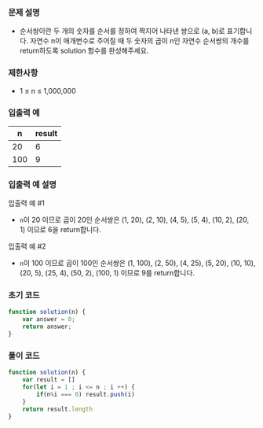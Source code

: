 ### 문제 설명

- 순서쌍이란 두 개의 숫자를 순서를 정하여 짝지어 나타낸 쌍으로 (a, b)로 표기합니다. 자연수 n이 매개변수로 주어질 때 두 숫자의 곱이 n인 자연수 순서쌍의 개수를 return하도록 solution 함수를 완성해주세요.

### 제한사항

- 1 ≤ n ≤ 1,000,000

### 입출력 예

| n | result |
| --- | --- |
| 20 | 6 |
| 100 | 9 |

### 입출력 예 설명

입출력 예 #1
- `n`이 20 이므로 곱이 20인 순서쌍은 (1, 20), (2, 10), (4, 5), (5, 4), (10, 2), (20, 1) 이므로 6을 return합니다.

입출력 예 #2
- `n`이 100 이므로 곱이 100인 순서쌍은 (1, 100), (2, 50), (4, 25), (5, 20), (10, 10), (20, 5), (25, 4), (50, 2), (100, 1) 이므로 9를 return합니다.

### 초기 코드

```jsx
function solution(n) {
    var answer = 0;
    return answer;
}
```

### 풀이 코드

```jsx
function solution(n) {
    var result = []
    for(let i = 1 ; i <= n ; i ++) {
        if(n%i === 0) result.push(i)
    }
    return result.length
}
```